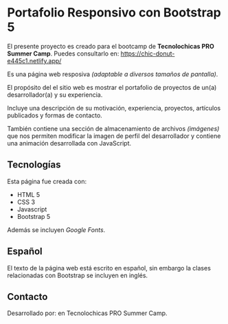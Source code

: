 
# Portafolio Responsivo con Bootstrap 5

El presente proyecto es creado para el bootcamp de **Tecnolochicas PRO Summer Camp**. 
Puedes consultarlo en: https://chic-donut-e445c1.netlify.app/

Es una página web resposiva *(adaptable a diversos tamaños de pantalla)*.

El propósito del el sitio web es mostrar el portafolio de proyectos de un(a) desarrollador(a) y su experiencia.

Incluye una descripción de su motivación, experiencia, proyectos, artículos publicados y formas de contacto.

También contiene una sección de almacenamiento de archivos *(imágenes)* que nos permiten modificar la imagen de perfil del desarrollador y contiene una animación desarrollada con JavaScript.

## Tecnologías

Esta página fue creada con:

* HTML 5
* CSS 3
* Javascript
* Bootstrap 5

Además se incluyen *Google Fonts*.

## Español
 El texto de la página web está escrito en español, sin embargo la clases relacionadas con Bootstrap se incluyen en inglés.

## Contacto

Desarrollado por:  en Tecnolochicas PRO Summer Camp.
